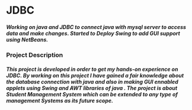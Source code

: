 
<h1>JDBC</h1>

<h5>Working on java and JDBC to connect java with mysql server to access data and make changes.
Started to Deploy Swing to add GUI support using NetBeans.
</h5>

<h3>Project Description</h3>

<h5>This project is developed in order to get my hands-on experience on JDBC. By working on this project I have gained a fair knowledge about the database connection with java and also in making GUI ennabled applets using Swing and AWT libraries of java .
The project is about Student Management System which can be extended to any type of management Systems as its future scope.</h5>

